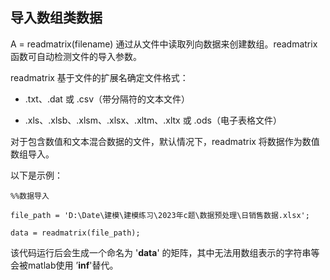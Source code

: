 ## 导入数组类数据
A =  readmatrix(filename) 通过从文件中读取列向数据来创建数组。readmatrix 函数可自动检测文件的导入参数。

readmatrix 基于文件的扩展名确定文件格式：
- .txt、.dat 或 .csv（带分隔符的文本文件）

- .xls、.xlsb、.xlsm、.xlsx、.xltm、.xltx 或 .ods（电子表格文件）

对于包含数值和文本混合数据的文件，默认情况下，readmatrix 将数据作为数值数组导入。

以下是示例：
```
%%数据导入

file_path = 'D:\Date\建模\建模练习\2023年c题\数据预处理\日销售数据.xlsx';

data = readmatrix(file_path);
```

该代码运行后会生成一个命名为 '**data**' 的矩阵，其中无法用数组表示的字符串等会被matlab使用
’**inf**'替代。

